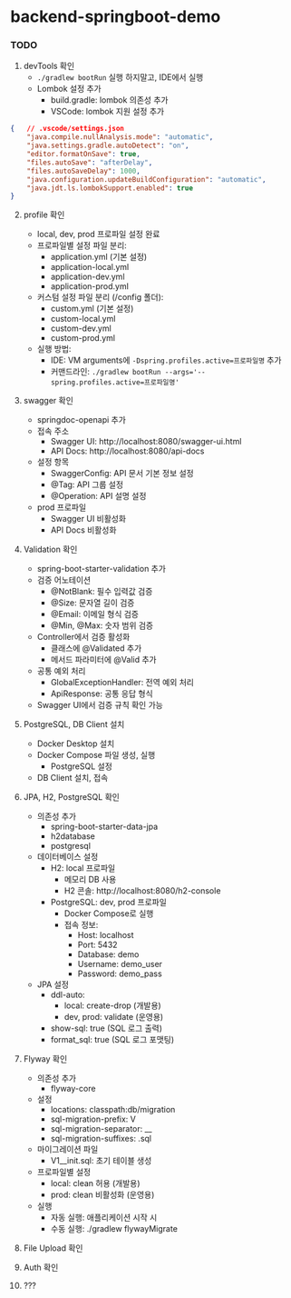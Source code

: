 # backend-springboot-demo

### TODO
1. devTools 확인
    * `./gradlew bootRun` 실행 하지말고, IDE에서 실행
    * Lombok 설정 추가
        - build.gradle: lombok 의존성 추가
        - VSCode: lombok 지원 설정 추가
``` json
{   // .vscode/settings.json
    "java.compile.nullAnalysis.mode": "automatic",
    "java.settings.gradle.autoDetect": "on",
    "editor.formatOnSave": true,
    "files.autoSave": "afterDelay",
    "files.autoSaveDelay": 1000,
    "java.configuration.updateBuildConfiguration": "automatic",
    "java.jdt.ls.lombokSupport.enabled": true
}
```
2. profile 확인
    * local, dev, prod 프로파일 설정 완료
    * 프로파일별 설정 파일 분리:
        - application.yml (기본 설정)
        - application-local.yml
        - application-dev.yml
        - application-prod.yml
    * 커스텀 설정 파일 분리 (/config 폴더):
        - custom.yml (기본 설정)
        - custom-local.yml
        - custom-dev.yml
        - custom-prod.yml
    * 실행 방법:
        - IDE: VM arguments에 `-Dspring.profiles.active=프로파일명` 추가
        - 커맨드라인: `./gradlew bootRun --args='--spring.profiles.active=프로파일명'`

3. swagger 확인
    * springdoc-openapi 추가
    * 접속 주소
        - Swagger UI: http://localhost:8080/swagger-ui.html
        - API Docs: http://localhost:8080/api-docs
    * 설정 항목
        - SwaggerConfig: API 문서 기본 정보 설정
        - @Tag: API 그룹 설정
        - @Operation: API 설명 설정
    * prod 프로파일
        - Swagger UI 비활성화
        - API Docs 비활성화

4. Validation 확인
    * spring-boot-starter-validation 추가
    * 검증 어노테이션
        - @NotBlank: 필수 입력값 검증
        - @Size: 문자열 길이 검증
        - @Email: 이메일 형식 검증
        - @Min, @Max: 숫자 범위 검증
    * Controller에서 검증 활성화
        - 클래스에 @Validated 추가
        - 메서드 파라미터에 @Valid 추가
    * 공통 예외 처리
        - GlobalExceptionHandler: 전역 예외 처리
        - ApiResponse: 공통 응답 형식
    * Swagger UI에서 검증 규칙 확인 가능

5. PostgreSQL, DB Client 설치
    * Docker Desktop 설치
    * Docker Compose 파일 생성, 실행
        * PostgreSQL 설정
    * DB Client 설치, 접속

6. JPA, H2, PostgreSQL 확인
    * 의존성 추가
        - spring-boot-starter-data-jpa
        - h2database
        - postgresql
    * 데이터베이스 설정
        - H2: local 프로파일
            - 메모리 DB 사용
            - H2 콘솔: http://localhost:8080/h2-console
        - PostgreSQL: dev, prod 프로파일
            - Docker Compose로 실행
            - 접속 정보:
                - Host: localhost
                - Port: 5432
                - Database: demo
                - Username: demo_user
                - Password: demo_pass
    * JPA 설정
        - ddl-auto:
            - local: create-drop (개발용)
            - dev, prod: validate (운영용)
        - show-sql: true (SQL 로그 출력)
        - format_sql: true (SQL 로그 포맷팅)

7. Flyway 확인
    * 의존성 추가
        - flyway-core
    * 설정
        - locations: classpath:db/migration
        - sql-migration-prefix: V
        - sql-migration-separator: __
        - sql-migration-suffixes: .sql
    * 마이그레이션 파일
        - V1__init.sql: 초기 테이블 생성
    * 프로파일별 설정
        - local: clean 허용 (개발용)
        - prod: clean 비활성화 (운영용)
    * 실행
        - 자동 실행: 애플리케이션 시작 시
        - 수동 실행: ./gradlew flywayMigrate

8. File Upload 확인

9. Auth 확인

10. ???







